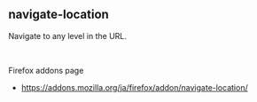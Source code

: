 ## navigate-location

Navigate to any level in the URL.

<br/>

Firefox addons page  
* https://addons.mozilla.org/ja/firefox/addon/navigate-location/

